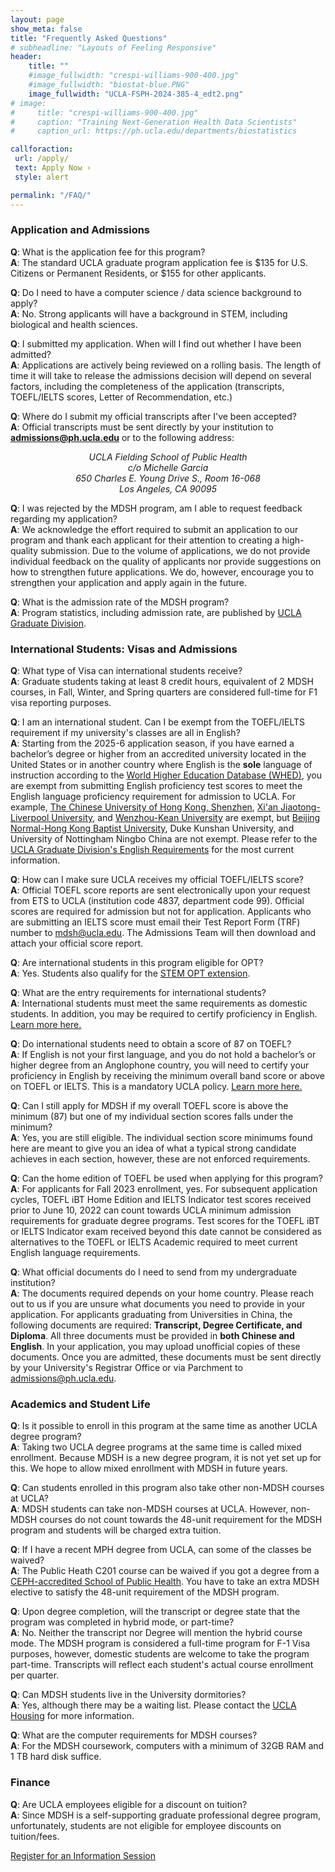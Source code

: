```yaml
---
layout: page
show_meta: false
title: "Frequently Asked Questions"
# subheadline: "Layouts of Feeling Responsive"
header:
    title: ""
    #image_fullwidth: "crespi-williams-900-400.jpg"
    #image_fullwidth: "biostat-blue.PNG"
    image_fullwidth: "UCLA-FSPH-2024-385-4_edt2.png"
# image: 
#     title: "crespi-williams-900-400.jpg"
#     caption: "Training Next-Generation Health Data Scientists"
#     caption_url: https://ph.ucla.edu/departments/biostatistics

callforaction:
 url: /apply/
 text: Apply Now ›
 style: alert

permalink: "/FAQ/"
---
```


### Application and Admissions

**Q**: What is the application fee for this program?\
**A**: The standard UCLA graduate program application fee is $135 for U.S. Citizens or Permanent Residents, or $155 for other applicants.

**Q**: Do I need to have a computer science / data science background to apply?\
**A**: No.  Strong applicants will have a background in STEM, including biological and health sciences. 

**Q**: I submitted my application.  When will I find out whether I have been admitted?\
**A**: Applications are actively being reviewed on a rolling basis. The length of time it will take to release the admissions decision will depend on several factors, including the completeness of the application (transcripts, TOEFL/IELTS scores, Letter of Recommendation, etc.)  

**Q**: Where do I submit my official transcripts after I've been accepted?\
**A**: Official transcripts must be sent directly by your institution to **admissions@ph.ucla.edu** or to the following address:\
*<center>UCLA Fielding School of Public Health</center>*
*<center>c/o Michelle Garcia</center>*
*<center>650 Charles E. Young Drive S., Room 16-068</center>*
*<center>Los Angeles, CA 90095</center>*

**Q**: I was rejected by the MDSH program, am I able to request feedback regarding my application?\
**A**: We acknowledge the effort required to submit an application to our program and thank each applicant for their attention to creating a high-quality submission. Due to the volume of applications, we do not provide individual feedback on the quality of applicants nor provide suggestions on how to strengthen future applications. We do, however, encourage you to strengthen your application and apply again in the future.

**Q**: What is the admission rate of the MDSH program?\
**A**: Program statistics, including admission rate, are published by [UCLA Graduate Division](https://grad.ucla.edu/programs/school-of-public-health/biostatistics-department/data-science-in-health/).

### International Students: Visas and Admissions

**Q**: What type of Visa can international students receive? \
**A**: Graduate students taking at least 8 credit hours, equivalent of 2 MDSH courses, in Fall, Winter, and Spring quarters are considered full-time for F1 visa reporting purposes. 

**Q**: I am an international student. Can I be exempt from the TOEFL/IELTS requirement if my university's classes are all in English?\
**A**: Starting from the 2025-6 application season, if you have earned a bachelor’s degree or higher from an accredited university located in the United States or in another country where English is the **sole** language of instruction according to the [World Higher Education Database (WHED)](https://whed.net/home.php), you are exempt from submitting English proficiency test scores to meet the English language proficiency requirement for admission to UCLA. For example, [The Chinese University of Hong Kong, Shenzhen](https://www.whed.net/institutions/IAU-026638), [Xi'an Jiaotong-Liverpool University](https://www.whed.net/institutions/IAU-021593), and [Wenzhou-Kean University](https://www.whed.net/institutions/IAU-026588) are exempt, but [Beijing Normal-Hong Kong Baptist University](https://www.whed.net/institutions/IAU-026636), Duke Kunshan University, and University of Nottingham Ningbo China are not exempt. Please refer to the [UCLA Graduate Division's English Requirements](https://grad.ucla.edu/admissions/english-requirements/) for the most current information. 

**Q**: How can I make sure UCLA receives my official TOEFL/IELTS score?\
**A**: Official TOEFL score reports are sent electronically upon your request from ETS to UCLA (institution code 4837, department code 99). Official scores are required for admission but not for application. Applicants who are submitting an IELTS score must email their Test Report Form (TRF) number to mdsh@ucla.edu. The Admissions Team will then download and attach your official score report.

**Q**: Are international students in this program eligible for OPT?\
**A**: Yes.  Students also qualify for the [STEM OPT extension](https://www.uscis.gov/working-in-the-united-states/students-and-exchange-visitors/optional-practical-training-extension-for-stem-students-stem-opt).

**Q**: What are the entry requirements for international students?\
**A**: International students must meet the same requirements as domestic students.  In addition, you may be required to certify proficiency in English. [Learn more here.](https://grad.ucla.edu/admissions/english-requirements/#:~:text=Minimum%20IELTS%20%26%20TOEFL%20Scores&text=Your%20TOEFL%20score%20on%20the,as%20noted%20in%20Departmental%20Information.)

**Q**: Do international students need to obtain a score of 87 on TOEFL?\
**A**: If English is not your first language, and you do not hold a bachelor’s or higher degree from an Anglophone country, you will need to certify your proficiency in English by receiving the minimum overall band score or above on TOEFL or IELTS. This is a mandatory UCLA policy. [Learn more here.](https://grad.ucla.edu/admissions/english-requirements/#:~:text=Minimum%20IELTS%20%26%20TOEFL%20Scores&text=Your%20TOEFL%20score%20on%20the,as%20noted%20in%20Departmental%20Information.)

**Q**: Can I still apply for MDSH if my overall TOEFL score is above the minimum (87) but one of my individual section scores falls under the minimum?\
**A**: Yes, you are still eligible. The individual section score minimums found here are meant to give you an idea of what a typical strong candidate achieves in each section, however, these are not enforced requirements.

**Q**: Can the home edition of TOEFL be used when applying for this program?\
**A**: For applicants for Fall 2023 enrollment, yes.  For subsequent application cycles, TOEFL iBT Home Edition and IELTS Indicator test scores received prior to June 10, 2022 can count towards UCLA minimum admission requirements for graduate degree programs. Test scores for the TOEFL iBT or IELTS Indicator exam received beyond this date cannot be considered as alternatives to the TOEFL or IELTS Academic required to meet current English language requirements.

**Q**: What official documents do I need to send from my undergraduate institution?\
**A**: The documents required depends on your home country.  Please reach out to us if you are unsure what documents you need to provide in your application. For applicants graduating from Universities in China, the following documents are required: **Transcript, Degree Certificate, and Diploma**.  All three documents must be provided in **both Chinese and English**.  In your application, you may upload unofficial copies of these documents.  Once you are admitted, these documents must be sent directly by your University's Registrar Office or via Parchment to <admissions@ph.ucla.edu>.

### Academics and Student Life

**Q**: Is it possible to enroll in this program at the same time as another UCLA degree program?\
**A**: Taking two UCLA degree programs at the same time is called mixed enrollment. Because MDSH is a new degree program, it is not yet set up for this. We hope to allow mixed enrollment with MDSH in future years.  

**Q**: Can students enrolled in this program also take other non-MDSH courses at UCLA?\
**A**: MDSH students can take non-MDSH courses at UCLA. However, non-MDSH courses do not count towards the 48-unit requirement for the MDSH program and students will be charged extra tuition. 

**Q**: If I have a recent MPH degree from UCLA, can some of the classes be waived?\
**A**: The Public Heath C201 course can be waived if you got a degree from a [CEPH-accredited School of Public Health](https://ceph.org/about/org-info/who-we-accredit/accredited/). You have to take an extra MDSH elective to satisfy the 48-unit requirement of the MDSH program.  

**Q**: Upon degree completion, will the transcript or degree state that the program was completed in hybrid mode, or part-time?\
**A**: No.  Neither the transcript nor Degree will mention the hybrid course mode.  The MDSH program is considered a full-time program for F-1 Visa purposes, however, domestic students are welcome to take the program part-time. Transcripts will reflect each student's actual course enrollment per quarter. 

**Q**: Can MDSH students live in the University dormitories?\
**A**: Yes, although there may be a waiting list. Please contact the [UCLA Housing](https://portal.housing.ucla.edu/) for more information. 

**Q**: What are the computer requirements for MDSH courses?\
**A**: For the MDSH coursework, computers with a minimum of 32GB RAM and 1 TB hard disk suffice.

### Finance 

**Q**: Are UCLA employees eligible for a discount on tuition?\
**A**: Since MDSH is a self-supporting graduate professional degree program, unfortunately, students are not eligible for employee discounts on tuition/fees. 


<div class="row t60 b60">
        <div class="small-12 text-center columns">
            <a class="button large radius info" href="https://ucla.zoom.us/meeting/register/tJIuc-mtqj0qG91cHwVA2wEnn3WDwxVEio-p">Register for an Information Session</a>
        </div><!-- /.small-12.columns -->
</div><!-- /.row -->



